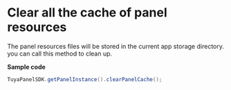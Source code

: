# Clear all the cache of panel resources 

The panel resources files will be stored in the current app storage directory. you can call this method to clean up.

**Sample code**

``` java
TuyaPanelSDK.getPanelInstance().clearPanelCache();
```